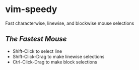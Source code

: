 # vim-speedy
Fast characterwise, linewise, and blockwise mouse selections


***The Fastest Mouse***
-----------------------
- Shift-Click to select line
- Shift-Click-Drag to make linewise selections
- Ctrl-Click-Drag to make block selections
